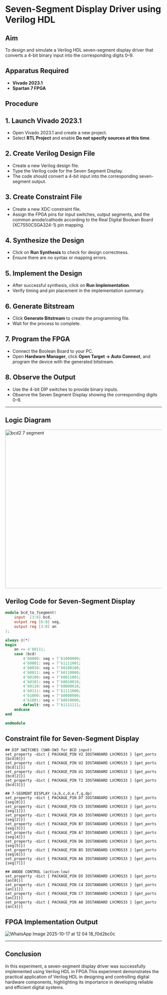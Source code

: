 # Seven-Segment Display Driver using Verilog HDL

## Aim  
To design and simulate a Verilog HDL seven-segment display driver that converts a 4-bit binary input into the corresponding digits 0–9.

## Apparatus Required  
- **Vivado 2023.1**
- **Spartan 7 FPGA**  

## Procedure  

## 1. Launch Vivado 2023.1
- Open Vivado 2023.1 and create a new project.
- Select **RTL Project** and enable **Do not specify sources at this time**.

## 2. Create Verilog Design File
- Create a new Verilog design file.
- Type the Verilog code for the Seven Segment Display.
- The code should convert a 4-bit input into the corresponding seven-segment output.

## 3. Create Constraint File
- Create a new XDC constraint file.
- Assign the FPGA pins for input switches, output segments, and the common anode/cathode according to the Real Digital Boolean Board (XC7S50CSGA324-1) pin mapping.

## 4. Synthesize the Design
- Click on **Run Synthesis** to check for design correctness.
- Ensure there are no syntax or mapping errors.

## 5. Implement the Design
- After successful synthesis, click on **Run Implementation**.
- Verify timing and pin placement in the implementation summary.

## 6. Generate Bitstream
- Click **Generate Bitstream** to create the programming file.
- Wait for the process to complete.

## 7. Program the FPGA
- Connect the Boolean Board to your PC.
- Open **Hardware Manager**, click **Open Target → Auto Connect**, and program the device with the generated bitstream.

## 8. Observe the Output
- Use the 4-bit DIP switches to provide binary inputs.
- Observe the Seven Segment Display showing the corresponding digits 0–9.

---
## Logic Diagram

<img width="589" height="511" alt="bcd2 7 segment" src="https://github.com/user-attachments/assets/e6922e13-6ec0-4f40-87ec-47be8862204d" />


## Verilog Code for Seven-Segment Display  

```verilog
module bcd_to_7segment(
    input  [3:0] bcd,
    output reg [6:0] seg,
    output reg [3:0] an
);

always @(*) 
begin
    an <= 4'b0111;
    case (bcd)
        4'b0000: seg = 7'b1000000;
        4'b0001: seg = 7'b1111001;
        4'b0010: seg = 7'b0100100;
        4'b0011: seg = 7'b0110000;
        4'b0100: seg = 7'b0011001;
        4'b0101: seg = 7'b0010010;
        4'b0110: seg = 7'b0000010;
        4'b0111: seg = 7'b1111000;
        4'b1000: seg = 7'b0000000;
        4'b1001: seg = 7'b0010000;
        default: seg = 7'b1111111;
    endcase
end

endmodule
```
## Constraint file for Seven-Segment Display
```
## DIP SWITCHES (SW0-SW3 for BCD input)
set_property -dict { PACKAGE_PIN V2 IOSTANDARD LVCMOS33 } [get_ports {bcd[0]}]
set_property -dict { PACKAGE_PIN U2 IOSTANDARD LVCMOS33 } [get_ports {bcd[1]}]
set_property -dict { PACKAGE_PIN U1 IOSTANDARD LVCMOS33 } [get_ports {bcd[2]}]
set_property -dict { PACKAGE_PIN T2 IOSTANDARD LVCMOS33 } [get_ports {bcd[3]}]

## 7-SEGMENT DISPLAY (a,b,c,d,e,f,g,dp)
set_property -dict { PACKAGE_PIN D7 IOSTANDARD LVCMOS33 } [get_ports {seg[0]}]
set_property -dict { PACKAGE_PIN C5 IOSTANDARD LVCMOS33 } [get_ports {seg[1]}]
set_property -dict { PACKAGE_PIN A5 IOSTANDARD LVCMOS33 } [get_ports {seg[2]}]
set_property -dict { PACKAGE_PIN B7 IOSTANDARD LVCMOS33 } [get_ports {seg[3]}]
set_property -dict { PACKAGE_PIN A7 IOSTANDARD LVCMOS33 } [get_ports {seg[4]}]
set_property -dict { PACKAGE_PIN D6 IOSTANDARD LVCMOS33 } [get_ports {seg[5]}]
set_property -dict { PACKAGE_PIN B5 IOSTANDARD LVCMOS33 } [get_ports {seg[6]}]
set_property -dict { PACKAGE_PIN A6 IOSTANDARD LVCMOS33 } [get_ports {seg[7]}]

## ANODE CONTROL (active-low)
set_property -dict { PACKAGE_PIN D5 IOSTANDARD LVCMOS33 } [get_ports {an[0]}]
set_property -dict { PACKAGE_PIN C4 IOSTANDARD LVCMOS33 } [get_ports {an[1]}]
set_property -dict { PACKAGE_PIN C7 IOSTANDARD LVCMOS33 } [get_ports {an[2]}]
set_property -dict { PACKAGE_PIN A8 IOSTANDARD LVCMOS33 } [get_ports {an[3]}]
```
## FPGA Implementation Output
![WhatsApp Image 2025-10-17 at 12 04 18_f0d2bc0c](https://github.com/user-attachments/assets/c836d31f-4222-4097-80aa-ef0164468dfc)



---

## Conclusion
In this experiment, a seven-segment display driver was successfully implemented using Verilog HDL in FPGA.This experiment demonstrates the practical application of Verilog HDL in designing and controlling digital hardware components, highlighting its importance in developing reliable and efficient digital systems.
